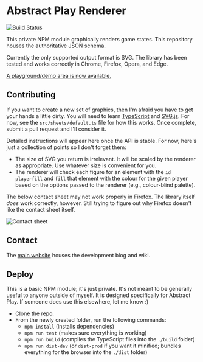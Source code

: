 # Abstract Play Renderer

[![Build Status](https://travis-ci.com/AbstractPlay/renderer.svg?branch=master)](https://travis-ci.com/AbstractPlay/renderer)

This private NPM module graphically renders game states. This repository houses the authoritative JSON schema.

Currently the only supported output format is SVG. The library has been tested and works correctly in Chrome, Firefox, Opera, and Edge.

[A playground/demo area is now available.](https://abstractplay.com/renderer/)

## Contributing

If you want to create a new set of graphics, then I'm afraid you have to get your hands a little dirty. You will need to learn [TypeScript](https://www.typescriptlang.org/) and [SVG.js](https://svgjs.com/). For now, see the `src/sheets/default.ts` file for how this works. Once complete, submit a pull request and I'll consider it.

Detailed instructions will appear here once the API is stable. For now, here's just a collection of points so I don't forget them:

- The size of SVG you return is irrelevant. It will be scaled by the renderer as appropriate. Use whatever size is convenient for you.
- The renderer will check each figure for an element with the `id` `playerfill` and `fill` that element with the colour for the given player based on the options passed to the renderer (e.g., colour-blind palette).

The below contact sheet may not work properly in Firefox. The library itself *does* work correctly, however. Still trying to figure out why Firefox doesn't like the contact sheet itself.

![Contact sheet](./contact.svg "Rudimentary contact sheet")

## Contact

The [main website](https://www.abstractplay.com) houses the development blog and wiki.

## Deploy

This is a basic NPM module; it's just private. It's not meant to be generally useful to anyone outside of myself. It is designed specifically for Abstract Play. If someone does use this elsewhere, let me know :)

- Clone the repo.
- From the newly created folder, run the following commands:
  - `npm install` (installs dependencies)
  - `npm run test` (makes sure everything is working)
  - `npm run build` (compiles the TypeScript files into the `./build` folder)
  - `npm run dist-dev` (or `dist-prod` if you want it minified; bundles everything for the browser into the `./dist` folder)
